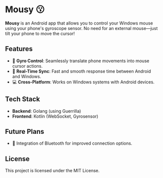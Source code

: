 <h1>Mousy 😗</h1>

<p><strong>Mousy</strong> is an Android app that allows you to control your Windows mouse using your phone's gyroscope sensor. No need for an external mouse—just tilt your phone to move the cursor!</p>

<h2>Features</h2>
<ul>
  <li>📱 <strong>Gyro Control</strong>: Seamlessly translate phone movements into mouse cursor actions.</li>
  <li>🔄 <strong>Real-Time Sync</strong>: Fast and smooth response time between Android and Windows.</li>
  <li>💻 <strong>Cross-Platform</strong>: Works on Windows systems with Android devices.</li>
</ul>

<h2>Tech Stack</h2>
<ul>
  <li><strong>Backend</strong>: Golang (using Guerrilla)</li>
  <li><strong>Frontend</strong>: Kotlin (WebSocket, Gyrosensor)</li>
</ul>

<h2>Future Plans</h2>
<ul>
  <li>🔗 Integration of Bluetooth for improved connection options.</li>
</ul>

<h2>License</h2>
<p>This project is licensed under the MIT License.</p>

